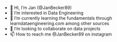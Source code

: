 - 👋 Hi, I’m Jan (@JanBecker89)
- 👀 I’m interested in Data Engineering
- 🌱 I’m currently learning the fundamentals through learndataengineering.com among other sources
- 💞️ I’m looking to collaborate on data projects
- 📫 How to reach me @JanBecker89 on instagram

<!---
JanBecker89/JanBecker89 is a ✨ special ✨ repository because its `README.md` (this file) appears on your GitHub profile.
You can click the Preview link to take a look at your changes.
--->
